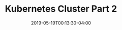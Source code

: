 ---
title: "Kubernetes Cluster Part 2"
date: 2019-05-19T00:13:30-04:00
draft: true  
toc: false
images:
tags: 
  - Kubernetes
  - KVM
---